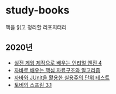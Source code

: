 # study-books
책을 읽고 정리할 리포지터리

## 2020년
- [실전 게임 제작으로 배우는 언리얼 엔진 4](2020/unreal_engine.md)
- [자바로 배우는 핵심 자료구조와 알고리즘](https://github.com/han-jinkyu/study-think-data-structures)
- [자바와 JUnit을 활용한 실용주의 단위 테스트](https://github.com/han-jinkyu/study-programatic-unit-testing)
- [토비의 스프링 3.1](https://github.com/han-jinkyu/study-tobys-spring-3)
